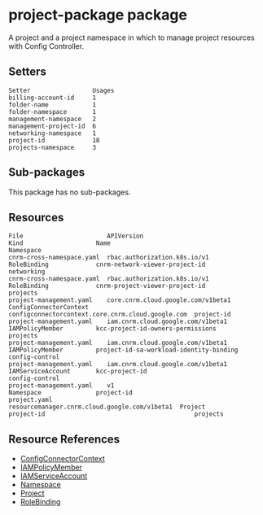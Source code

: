 # project-package package

A project and a project namespace in which to manage project resources with
Config Controller.

## Setters

```
Setter                 Usages
billing-account-id     1
folder-name            1
folder-namespace       1
management-namespace   2
management-project-id  6
networking-namespace   1
project-id             18
projects-namespace     3
```

## Sub-packages

This package has no sub-packages.

## Resources

```
File                       APIVersion                                     Kind                    Name                                               Namespace
cnrm-cross-namespace.yaml  rbac.authorization.k8s.io/v1                   RoleBinding             cnrm-network-viewer-project-id                     networking
cnrm-cross-namespace.yaml  rbac.authorization.k8s.io/v1                   RoleBinding             cnrm-project-viewer-project-id                     projects
project-management.yaml    core.cnrm.cloud.google.com/v1beta1             ConfigConnectorContext  configconnectorcontext.core.cnrm.cloud.google.com  project-id
project-management.yaml    iam.cnrm.cloud.google.com/v1beta1              IAMPolicyMember         kcc-project-id-owners-permissions                  projects
project-management.yaml    iam.cnrm.cloud.google.com/v1beta1              IAMPolicyMember         project-id-sa-workload-identity-binding            config-control
project-management.yaml    iam.cnrm.cloud.google.com/v1beta1              IAMServiceAccount       kcc-project-id                                     config-control
project-management.yaml    v1                                             Namespace               project-id
project.yaml               resourcemanager.cnrm.cloud.google.com/v1beta1  Project                 project-id                                         projects
```

## Resource References

- [ConfigConnectorContext](https://cloud.google.com/config-connector/docs/how-to/advanced-install#addon-configuring)
- [IAMPolicyMember](https://cloud.google.com/config-connector/docs/reference/resource-docs/iam/iampolicymember)
- [IAMServiceAccount](https://cloud.google.com/config-connector/docs/reference/resource-docs/iam/iamserviceaccount)
- [Namespace](https://kubernetes.io/docs/reference/generated/kubernetes-api/v1.21/#namespace-v1-core)
- [Project](https://cloud.google.com/config-connector/docs/reference/resource-docs/resourcemanager/project)
- [RoleBinding](https://kubernetes.io/docs/reference/generated/kubernetes-api/v1.21/#rolebinding-v1-rbac-authorization-k8s-io)


